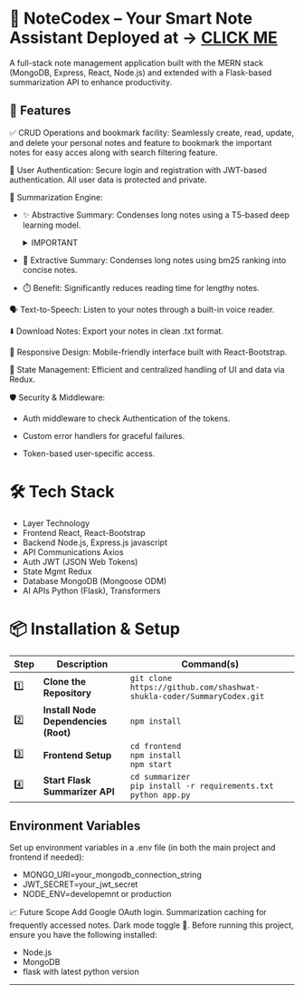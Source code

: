 # 📝 NoteCodex – Your Smart Note Assistant   Deployed at → [CLICK ME](https://notecodex-backend.onrender.com/)
A full-stack note management application built with the MERN stack (MongoDB, Express, React, Node.js) and extended with a Flask-based summarization API to enhance productivity.

## 🚀 Features
✅ CRUD Operations and bookmark facility: Seamlessly create, read, update, and delete your personal notes and feature to bookmark the important notes for easy acces along with search filtering feature.

🔐 User Authentication: Secure login and registration with JWT-based authentication. All user data is protected and private.

🧠 Summarization Engine:

- ✨ Abstractive Summary: Condenses long notes using a T5-based deep learning model.
  <details>
  <summary>IMPORTANT</summary>

  ⚠️ **Note**: Not abstractive model not actively deployed due to high RAM usage on free-tier hosting.  
  💻 You can run it on your **local machine** easily by uncommenting out the abstractive logic i did in app.py and the backend controllers , routes.
</details>

- 📌 Extractive Summary: Condenses long notes using bm25 ranking into concise notes.

- ⏱️ Benefit: Significantly reduces reading time for lengthy notes.

🗣️ Text-to-Speech: Listen to your notes through a built-in voice reader.

⬇️ Download Notes: Export your notes in clean .txt format.

📱 Responsive Design: Mobile-friendly interface built with React-Bootstrap.

🔄 State Management: Efficient and centralized handling of UI and data via Redux.

🛡️ Security & Middleware:

- Auth middleware to check Authentication of the tokens.

- Custom error handlers for graceful failures.

- Token-based user-specific access.

# 🛠️ Tech Stack
- Layer	Technology
- Frontend	React, React-Bootstrap
- Backend	Node.js, Express.js javascript
- API Communications	Axios
- Auth	JWT (JSON Web Tokens)
- State Mgmt	Redux
- Database	MongoDB (Mongoose ODM)
- AI APIs	Python (Flask), Transformers

# 📦 Installation & Setup
| Step | Description                          | Command(s)                                                                             |
| ---- | ------------------------------------ | -------------------------------------------------------------------------------------- |
| 1️⃣  | **Clone the Repository**             | `git clone https://github.com/shashwat-shukla-coder/SummaryCodex.git` |
| 2️⃣  | **Install Node Dependencies (Root)** | `npm install`                                                                          |
| 3️⃣  | **Frontend Setup**                   | `cd frontend`<br>`npm install`<br>`npm start`                                          |
| 4️⃣  | **Start Flask Summarizer API**       | `cd summarizer`<br>`pip install -r requirements.txt`<br>`python app.py`                |

## Environment Variables
Set up environment variables in a .env file (in both the main project and frontend if needed):
   - MONGO_URI=your_mongodb_connection_string
   - JWT_SECRET=your_jwt_secret
   - NODE_ENV=developemnt or production


📈 Future Scope
Add Google OAuth login.
Summarization caching for frequently accessed notes.
Dark mode toggle 🌙.
Before running this project, ensure you have the following installed:  
- Node.js  
- MongoDB
- flask with latest python version

---
